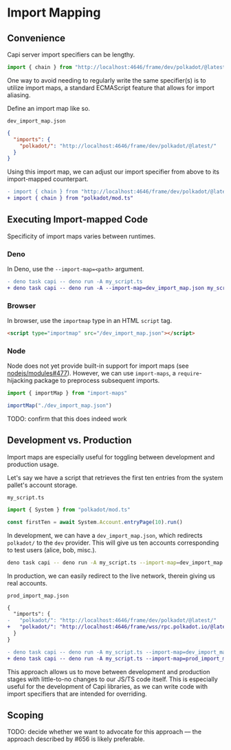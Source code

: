 # Import Mapping

## Convenience

Capi server import specifiers can be lengthy.

```ts
import { chain } from "http://localhost:4646/frame/dev/polkadot/@latest/mod.ts"
```

One way to avoid needing to regularly write the same specifier(s) is to utilize
import maps, a standard ECMAScript feature that allows for import aliasing.

Define an import map like so.

`dev_import_map.json`

```json
{
  "imports": {
    "polkadot/": "http://localhost:4646/frame/dev/polkadot/@latest/"
  }
}
```

Using this import map, we can adjust our import specifier from above to its
import-mapped counterpart.

```diff
- import { chain } from "http://localhost:4646/frame/dev/polkadot/@latest/mod.ts"
+ import { chain } from "polkadot/mod.ts"
```

## Executing Import-mapped Code

Specificity of import maps varies between runtimes.

### Deno

In Deno, use the `--import-map=<path>` argument.

```diff
- deno task capi -- deno run -A my_script.ts
+ deno task capi -- deno run -A --import-map=dev_import_map.json my_script.ts
```

### Browser

In browser, use the `importmap` type in an HTML `script` tag.

```html
<script type="importmap" src="/dev_import_map.json"></script>
```

### Node

Node does not yet provide built-in support for import maps (see
[nodejs/modules#477](https://github.com/nodejs/modules/issues/477)). However, we
can use `import-maps`, a `require`-hijacking package to preprocess subsequent
imports.

```js
import { importMap } from "import-maps"

importMap("./dev_import_map.json")
```

TODO: confirm that this does indeed work

## Development vs. Production

Import maps are especially useful for toggling between development and
production usage.

Let's say we have a script that retrieves the first ten entries from the system
pallet's account storage.

`my_script.ts`

```ts
import { System } from "polkadot/mod.ts"

const firstTen = await System.Account.entryPage(10).run()
```

In development, we can have a `dev_import_map.json`, which redirects `polkadot/`
to the `dev` provider. This will give us ten accounts corresponding to test
users (alice, bob, misc.).

```sh
deno task capi -- deno run -A my_script.ts --import-map=dev_import_map.json
```

In production, we can easily redirect to the live network, therein giving us
real accounts.

`prod_import_map.json`

```diff
{
  "imports": {
-   "polkadot/": "http://localhost:4646/frame/dev/polkadot/@latest/"
+   "polkadot/": "http://localhost:4646/frame/wss/rpc.polkadot.io/@latest/"
  }
}
```

```diff
- deno task capi -- deno run -A my_script.ts --import-map=dev_import_map.json
+ deno task capi -- deno run -A my_script.ts --import-map=prod_import_map.json
```

This approach allows us to move between development and production stages with
little-to-no changes to our JS/TS code itself. This is especially useful for the
development of Capi libraries, as we can write code with import specifiers that
are intended for overriding.

## Scoping

TODO: decide whether we want to advocate for this approach –– the approach
described by #656 is likely preferable.
